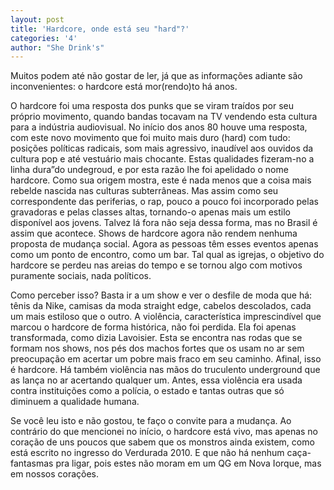 ```yaml
---
layout: post
title: 'Hardcore, onde está seu "hard"?'
categories: '4'
author: "She Drink's"
---
```


Muitos podem até não gostar de ler, já que as informações adiante são inconvenientes:
o hardcore está mor(rendo)to há anos.

O hardcore foi uma resposta dos punks que se viram traídos por seu próprio movimento,
quando bandas tocavam na TV vendendo esta cultura para a indústria audiovisual. No
início dos anos 80 houve uma resposta, com este novo movimento que foi muito mais
duro (hard) com tudo: posições políticas radicais, som mais agressivo, inaudível aos
ouvidos da cultura pop e até vestuário mais chocante. Estas qualidades fizeram-no a
linha dura”do undegroud, e por esta razão lhe foi apelidado o nome hardcore. Como sua
origem mostra, este é nada menos que a coisa mais rebelde nascida nas culturas
subterrâneas. Mas assim como seu correspondente das periferias, o rap, pouco a pouco
foi incorporado pelas gravadoras e pelas classes altas, tornando-o apenas mais um
estilo disponível aos jovens. Talvez lá fora não seja dessa forma, mas no Brasil é
assim que acontece. Shows de hardcore agora não rendem nenhuma proposta de mudança
social. Agora as pessoas têm esses eventos apenas como um ponto de encontro, como um
bar. Tal qual as igrejas, o objetivo do hardcore se perdeu nas areias do tempo e se
tornou algo com motivos puramente sociais, nada políticos.

Como perceber isso? Basta ir a um show e ver o desfile de moda que há: tênis da Nike,
camisas da moda straight edge, cabelos descolados, cada um mais estiloso que o outro.
A violência, característica imprescindível que marcou o hardcore de forma histórica,
não foi perdida. Ela foi apenas transformada, como dizia Lavoisier. Esta se encontra
nas rodas que se formam nos shows, nos pés dos machos fortes que os usam no ar sem
preocupação em acertar um pobre mais fraco em seu caminho. Afinal, isso é hardcore. Há
também violência nas mãos do truculento underground que as lança no ar acertando
qualquer um. Antes, essa violência era usada contra instituições como a polícia, o
estado e tantas outras que só diminuem a qualidade humana.

Se você leu isto e não gostou, te faço o convite para a mudança. Ao contrário do que
mencionei no início, o hardcore está vivo, mas apenas no coração de uns poucos que
sabem que os monstros ainda existem, como está escrito no ingresso do Verdurada 2010.
E que não há nenhum caça-fantasmas pra ligar, pois estes não moram em um QG em Nova
Iorque, mas em nossos corações.

